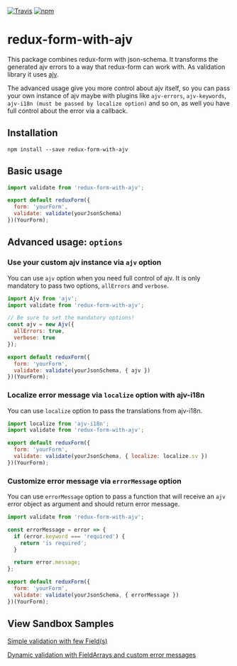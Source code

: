 [![Travis](https://img.shields.io/travis/gitjs/redux-form-with-ajv.svg?style=flat)](https://travis-ci.org/gitjs/redux-form-with-ajv)
[![npm](https://img.shields.io/npm/v/redux-form-with-ajv.svg?style=flat)](https://www.npmjs.com/package/redux-form-with-ajv)

# redux-form-with-ajv

This package combines redux-form with json-schema. It transforms the generated ajv errors to a way that redux-form can work with. As validation library it uses [ajv](https://github.com/epoberezkin/ajv).

The advanced usage give you more control about ajv itself, so you can pass your own instance of ajv maybe with plugins like `ajv-errors`, `ajv-keywords`, `ajv-i18n (must be passed by localize option)` and so on, as well you have full control about the error via a callback.

## Installation

`npm install --save redux-form-with-ajv`

## Basic usage

```javascript
import validate from 'redux-form-with-ajv';

export default reduxForm({
  form: 'yourForm',
  validate: validate(yourJsonSchema)
})(YourForm);
```

## Advanced usage: `options`

### Use your custom ajv instance via `ajv` option

You can use `ajv` option when you need full control of ajv. It is only mandatory to pass two options,
`allErrors` and `verbose`.

```javascript
import Ajv from 'ajv';
import validate from 'redux-form-with-ajv';

// Be sure to set the mandatory options!
const ajv = new Ajv({
  allErrors: true,
  verbose: true
});

export default reduxForm({
  form: 'yourForm',
  validate: validate(yourJsonSchema, { ajv })
})(YourForm);
```

### Localize error message via `localize` option with ajv-i18n

You can use `localize` option to pass the translations from ajv-i18n.

```javascript
import localize from 'ajv-i18n';
import validate from 'redux-form-with-ajv';

export default reduxForm({
  form: 'yourForm',
  validate: validate(yourJsonSchema, { localize: localize.sv })
})(YourForm);
```

### Customize error message via `errorMessage` option

You can use `errorMessage` option to pass a function that will receive an `ajv` error object as argument and should return error message.

```javascript
import validate from 'redux-form-with-ajv';

const errorMessage = error => {
  if (error.keyword === 'required') {
    return 'is required';
  }

  return error.message;
};

export default reduxForm({
  form: 'yourForm',
  validate: validate(yourJsonSchema, { errorMessage })
})(YourForm);
```

## View Sandbox Samples

[Simple validation with few Field(s)](https://codesandbox.io/s/42znxqyxow)

[Dynamic validation with FieldArrays and custom error messages](https://codesandbox.io/s/x3von452vz)
